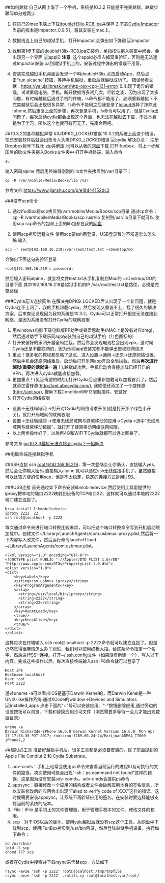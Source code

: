 ##如何越狱
自己从网上淘了一个手机，系统是10.3.2 只能是不完美越狱，越狱步骤简单分成两步
1. 在自己的mac电脑上下载[doubleH3lix-RC8.ipa](https://doubleh3lix.tihmstar.net)并保存
2.下载[Cydia Impactor](http://www.cydiaimpactor.com/)当前的版本是Impactor_0.9.51，将其安装在mac上。
3. 数据线连上自己的越狱手机，打开Impactor,会弹出如下弹窗
![impactor](/Users/richard/Desktop/files/impactor.png)

4. 找到第1步下载的doubleH3lix-RC8.ipa安装包，单指按住拖入弹窗中间会，会出现另一个界面
![appID](/Users/richard/Desktop/files/your_appId.png)
__注意__:
这个appid必须去掉双重验证，否则是无法通过Impactor安装ipa到越狱手机上的，安装过程中弹出的错误不用管。
5. 安装完成越狱手机桌面会发现一个叫doubleH3lix,点击启动App，然后点击"run uicache"按钮，等待手机越狱，重启后就越狱成功了。
错误参看文献：<https://yalujailbreak.net/http-osx-cpp-131-error/>
6.出现了诡异的错误，试试重启电脑，手机，断开数据线多试几次，经验之谈，因为出现了太多问题，有时候越狱后通过手机的终端，ls命令都不能用了，必须重新越狱
7.不完美越狱后会出现很多异常，ls命令不能用之后我登录了[icloud](https://www.icloud.com)选择了抹除此iphone,然后重复上面的步骤，再次登录手机，ls命令可以用了，但是Cydia出问题了，每次启动cydia都会出现这个界面，也无法在越狱去下载，不过本身是为了学习。所以这个也就可有可无了，先凑合用吧。

##10.3.2的各种越狱异常
###DPKG_LOCKED错误
10.3.2的系统上面这个错误，在已安装软件后就会出现令人头疼DPKG_LOCKED错误 
![cydia](/Users/richard/Desktop/files/IMG_0001.png)
解决办法：
注册Dropbox帐号下载lib.zip并解压,也可以从我的[网盘](https://pan.baidu.com/s/19NbDtPlWWBMCruc7hdsvzg)下载
打开ifunbox，将上一步解压后的lib文件夹拖入Books文件夹中
打开手机终端，输入命令
```
su
```
输入密码alpine
然后用终端将刚刚的lib文件夹拷贝到/var/目录下：
```
cp -R /var/moblie/Media/Books/lib /var
```
参考文档:<https://www.jianshu.com/p/e18d44152dc3>
 
###没有scp命令
1. 通过ifudBox将scp拷贝到/var/mobile/Media/Books/scp目录
通过cp命令：
 cp -R /var/mobile/Media/Books/scp  /usr/lib
复制到/usr/lib目录下就可以 使用scp
scp命令的包和上面的lib包都在我的[网盘](https://pan.baidu.com/s/19NbDtPlWWBMCruc7hdsvzg)

2. 使用scp拷贝远程文件
使用scp要ssh用登录，USB登录暂时不知道怎么怎么搞
输入
```
scp -r root@192.168.16.219:/var/root/test.txt ~/Desktop/GO
```
会弹出下面这句先验证登录
```
root@192.168.16.219's password:
```
然后输入密码alpine，就会将文件test.txt从手机复制到Mac的 ~/Desktop/GO的目录下面
其中192.168.16.219是越狱手机的IP
/var/root/test.txt是路径，必须是完整路径

###Cydia无法连接网络
在解决完DPKG_LOCKED后又出现了一个新问题，就是Cydia连不上网了，我的手机卸载cydia，然后发现又重装不上，找了很久的解决方案，后来查证发现因为我的系统是10.3.2，Cydia可以正常打开但是无法连接到网络，是因为系统没有打开Cydia的联网权限

1. 用windows电脑下载电脑版PP助手或者爱思助手(MAC上是没有对应dmg)，然后通过助手下载乐网app安装到自己的越狱手机（红色图标的）
2. 打开安装好的乐网开启全局拦截，然后你会发现电池栏会出现vpn，这时候Cydia还是不能联网的，因为乐网app安装完都不能弹出授权联网请求
3. 重点！很多老的教程都忽略了这点，进入设置->通用->还原->还原网络设置，然后手机会还原网络重启。启动后打开乐网app开启全局拦截，然后**再次进行越狱(重要的话就讲一遍！)**,越狱成功后，手机启动会直接加载已经开启的VPN。再次进入cydia就能直接加载。
4. 更加重点！(见证奇迹的时刻),打开Cydia后点重新加载可以加载首页了，然后就添加雷锋源(http://apt.abccydia.com/), 我顺便还添加了一个威锋源(http://apt.so/), 搜索下载ConditionWIFI2限制插件，安装好
5. 打开Cydia网络权限
 * 设置->无线局域网 ->打开对Cydia的网络请求开关(就是打开那个绿色小开关)，就打开局域网的联网权限
 * 设置->无线局域网 ->使用无线局域网与蜂窝移动的应用->Cydia->选中"无线局域网与蜂窝移动数据"，就打开了蜂窝移动网络联网权限。
 *  以上两步操作好了，以后再4G和WIFI下Cydia就都可以连上网络了。
 
  
参考文章:[ios10.3.3越狱无法连接到cydia？一招解决](https://baijiahao.baidu.com/s?id=1590073886388913266&wfr=spider&for=pc&isFailFlag=1)

##电脑终端连接越狱手机

##SSH连接
ssh root@192.168.16.219，第一次登陆会让你确认，直接输入yes，然后会让你输入密码
直接输入alpine
就可以通过ssh无线连接手机了，虽然直接可以比较方便的使用scp，但是不太稳定，稳定的连接方式是用USB。

###USB连接
首先通过如下命令安装libmobiledevice,然后使用工具里提供的iproxy把本地的端口2222映射到设备的TCP端口22，这样就可以通过本地的2222端口建立连接了。
```
brew install libmobiledevice
iproxy 2222  22
ssh root@localhost -p 2222
```

每次通过命令来进行端口转换比较麻烦，可以把这个端口转换命令写到开机启动项加载中。创建文件~/Library/LaunchAgents/com.usbmux.iproxy.plist,然后将一下内容写入改文件，然后运行命令lauchct1 load ~/Library/LaunchAgents/com.usbmux.plist。
```
<?xml version="1.0" encoding="UTF-8"?>
<!DOCTYPE plist PUBLIC "-//Apple//DTD PLIST 1.0//EN" "http://www.apple.com/DTDs/PropertyList-1.0.dtd">
<plist version="1.0">
<dict>
	<key>Label</key>
	<string>com.usbmux.iproxy</string>
	<key>ProgramArguments</key>
	<array>
	  <string>/usr/local/bin/iproxy</string>
	  <string>2222</string>
	  <string>22</string>
	</array>
	<key>RunAtLoad</key>
	<true/>
	<key>KeepAlive</key>
	<true/>
</dict>
</plist>

```

这样每次在终端输入
ssh root@localhost -p 2222命令就可以建立连接了。但是仍然觉得很麻烦怎么办？别慌，我们可以使用终极大招。给这条命令指定一个名字，然后进行SSH连接。打开~/.ssh.config文件（如果没有新建一个），写入以下内容。完成这些操作以后。每次直接终端输入ssh iP6命令就可以登录了
```
Host iP6
Hostname localhost
User root
Port 2222
```

通过uname -a可以看出iOS是基于Darwin Kernel的，而Darwin Kenel是一种UNIX-like操作系统,通过XCode的window->Devices and Simulators
![installed_apps](/Users/richard/Desktop/files/installed_apps.png)
点击下面的"+"号可以安装应用、"-"按钮删除应用,通过旁边的设置按钮可以浏览、下载和替换应用沙河文件（浏览需要多等待一会儿才能出现数据目录）

```
uname -a
Darwin Richardde-iPhone 16.6.0 Darwin Kernel Version 16.6.0: Mon Apr 17 17:33:35 PDT 2017; root:xnu-3789.60.24~24/MarijuanARM64_T7000 iPhone7,2
```

##越狱必工具
准备好越狱手机后，很多工具都是必须要安装的。除了前面提到的Apple File Condiut 2 和 Cydia Substrate。
1. adv-cmds：手机上经常会使用ps命令来查看当前运行的进程ID及可执行的文件的路径，初次使用可能会出现"-sh：ps:command not found"这样的错误，这是因为没有安装adv-comds。adv-cmds会提供ps命令
2. appsync：直接修改一个应用的结构或者文件会破解应用本身的签名信息，所以安装修改后的应用会出出现"Failed to verify code of XXX"这样的错误。这时候需要安装appsync，让系统不再验证应用的签名。在安装时要选择能够支持当前的系统的版本。
3. iFile：iFile 是手机上的文件管理器，用于管理手机中的文件、修改文件的权限。
4. scp：对于iOS以后的版本，使用yalu越狱后就没有scp这个工具。从网盘中下载到scp，使用iFunBox拷贝到/usr/bin目录，然后登陆越狱手机设备，执行如下命令：
```
cd /usr/bin/
ldid -S scp
chomd 777 scp
```
或者在Cydia中搜索并下载rsync来代替scp，方法如下
```
rsync -avze 'ssh -p 2222' root@localhost:/tmp/tmpfile
rsync -avze 'ssh -p 2222' ./utils.cy root@localhost:var/root/
```

